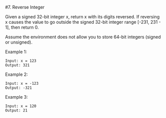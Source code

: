 #7. Reverse Integer

Given a signed 32-bit integer x, return x with its digits reversed. If reversing x causes the value to go outside the signed 32-bit integer range [-231, 231 - 1], then return 0.

Assume the environment does not allow you to store 64-bit integers (signed or unsigned).

 

Example 1:
```
Input: x = 123
Output: 321
```
Example 2:
```
Input: x = -123
Output: -321
```
Example 3:
```
Input: x = 120
Output: 21
```